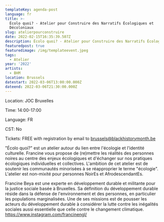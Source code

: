 ```yaml
---
templateKey: agenda-post
language: fr
title: >-
  Écolo quoi? - Atelier pour Construire des Narratifs Écologiques et
  Décoloniaux 
slug: atelierpourconstruire
date: 2022-02-15T16:35:39.507Z
description: Écolo quoi? - Atelier pour Construire des Narratifs Écologiques et Décoloniaux
featuredpost: true
featuredimage: /img/templateevent.jpeg
tags:
  - Atelier
year: '2022'
artists:
  - BHM
location: Brussels
datestart: 2022-03-06T13:00:00.000Z
dateend: 2022-03-06T21:30:00.000Z
---
```

Location: JOC Bruxelles

Time: 14:00-17:00

Language: FR

CST: No

Tickets: FREE with registration by email to brussels@blackhistorymonth.be

"Écolo quoi?" est un atelier autour du lien entre l'écologie et l'identité culturelle. Francine vous propose de (re)mettre les réalités des personnes noires au centre des enjeux écologiques et d'échanger sur nos pratiques écologiques individuelles et collectives. L'ambition de cet atelier est de soutenir les communautés minorisées à se réapproprier le terme "écologie". L'atelier est non-mixité pour personnes NoirEs et AfrodescendantEs.

Francine Beya est une experte en développement durable et militante pour la justice sociale basée à Bruxelles. Sa définition du développement durable réside dans la défense de l'environnement et des personnes, en particulier les populations marginalisées. Une de ses missions est de pousser les acteurs du développement durable à considérer la lutte contre les inégalités sociales aussi essentielle que celle contre le changement climatique.
https://www.instagram.com/francinengl/
